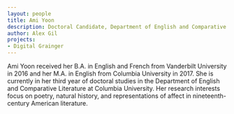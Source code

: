 ```yaml
---
layout: people
title: Ami Yoon
description: Doctoral Candidate, Department of English and Comparative Literature
author: Alex Gil
projects:
- Digital Grainger
---
```


Ami Yoon received her B.A. in English and French from Vanderbilt University in 2016 and her M.A. in English from Columbia University in 2017. She is currently in her third year of doctoral studies in the Department of English and Comparative Literature at Columbia University. Her research interests focus on poetry, natural history, and representations of affect in nineteenth-century American literature.